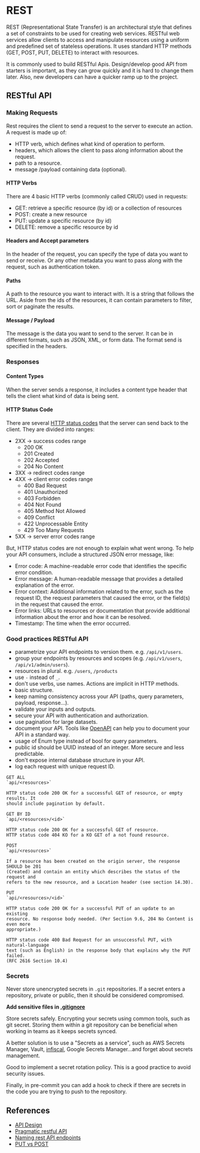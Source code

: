 # REST

REST (Representational State Transfer) is an architectural style that defines a
set of constraints to be used for creating web services. RESTful web services
allow clients to access and manipulate resources using a uniform and predefined
set of stateless operations. It uses standard HTTP methods (GET, POST, PUT,
DELETE) to interact with resources.

It is commonly used to build RESTful Apis. Design/develop good API from starters
is important, as they can grow quickly and it is hard to change them later.
Also, new developers can have a quicker ramp up to the project.

## RESTful API

### Making Requests

Rest requires the client to send a request to the server to execute an action. A
request is made up of:

- HTTP verb, which defines what kind of operation to perform.
- headers, which allows the client to pass along information about the request.
- path to a resource.
- message /payload containing data (optional).

#### HTTP Verbs

There are 4 basic HTTP verbs (commonly called CRUD) used in requests:

- GET: retrieve a specific resource (by id) or a collection of resources
- POST: create a new resource
- PUT: update a specific resource (by id)
- DELETE: remove a specific resource by id

#### Headers and Accept parameters

In the header of the request, you can specify the type of data you want to send
or receive. Or any other metadata you want to pass along with the request, such
as authentication token.

#### Paths

A path to the resource you want to interact with. It is a string that follows
the URL. Aside from the ids of the resources, it can contain parameters to
filter, sort or paginate the results.

#### Message / Payload

The message is the data you want to send to the server. It can be in different
formats, such as JSON, XML, or form data. The format send is specified in the
headers.

### Responses

#### Content Types

When the server sends a response, it includes a content type header that tells
the client what kind of data is being sent.

#### HTTP Status Code

There are several
[HTTP status codes](https://developer.mozilla.org/en-US/docs/Web/HTTP/Status)
that the server can send back to the client. They are divided into ranges:

- 2XX -> success codes range
  - 200 OK
  - 201 Created
  - 202 Accepted
  - 204 No Content
- 3XX -> redirect codes range
- 4XX -> client error codes range
  - 400 Bad Request
  - 401 Unauthorized
  - 403 Forbidden
  - 404 Not Found
  - 405 Method Not Allowed
  - 409 Conflict
  - 422 Unprocessable Entity
  - 429 Too Many Requests
- 5XX -> server error codes range

But, HTTP status codes are not enough to explain what went wrong. To help your
API consumers, include a structured JSON error message, like:

- Error code: A machine-readable error code that identifies the specific error
  condition.
- Error message: A human-readable message that provides a detailed explanation
  of the error.
- Error context: Additional information related to the error, such as the
  request ID, the request parameters that caused the error, or the field(s) in
  the request that caused the error.
- Error links: URLs to resources or documentation that provide additional
  information about the error and how it can be resolved.
- Timestamp: The time when the error occurred.

### Good practices RESTful API

- parametrize your API endpoints to version them. e.g. `/api/v1/users`.
- group your endpoints by resources and scopes (e.g. `/api/v1/users`,
  `/api/v1/admin/users`).
- resources in plural. e.g. `/users`, `/products`
- use `-` instead of `_`.
- don't use verbs, use names. Actions are implicit in HTTP methods.
- basic structure.
- keep naming consistency across your API (paths, query parameters, payload,
  response...).
- validate your inputs and outputs.
- secure your API with authentication and authorization.
- use pagination for large datasets.
- document your API. Tools like [OpenAPI](../../programming/openapi.md) can help
  you to document your API in a standard way.
- usage of Enum type instead of bool for query parameters.
- public id should be UUID instead of an integer. More secure and less
  predictable.
- don't expose internal database structure in your API.
- log each request with unique request ID.

```text
GET ALL
`api/<resources>`

HTTP status code 200 OK for a successful GET of resource, or empty results. It
should include pagination by default.

GET BY ID
`api/<resources>/<id>`

HTTP status code 200 OK for a successful GET of resource.
HTTP status code 404 KO for a KO GET of a not found resource.

POST
`api/<resources>`

If a resource has been created on the origin server, the response SHOULD be 201
(Created) and contain an entity which describes the status of the request and
refers to the new resource, and a Location header (see section 14.30).

PUT
`api/<resources>/<id>`

HTTP status code 200 OK for a successful PUT of an update to an existing
resource. No response body needed. (Per Section 9.6, 204 No Content is even more
appropriate.)

HTTP status code 400 Bad Request for an unsuccessful PUT, with natural-language
text (such as English) in the response body that explains why the PUT failed.
(RFC 2616 Section 10.4)
```

### Secrets

Never store unencrypted secrets in `.git` repositories. If a secret enters a
repository, private or public, then it should be considered compromised.

**Add sensitive files in [.gitignore](https://github.com/github/gitignore/blob/main/Python.gitignore)**

Store secrets safely. Encrypting your secrets using common tools, such as git
secret. Storing them within a git repository can be beneficial when working in
teams as it keeps secrets synced.

A better solution is to use a "Secrets as a service", such as AWS Secrets
Manager, Vault, [infiscal](https://github.com/Infisical/infisical), Google
Secrets Manager...and forget about secrets management.

Good to implement a secret rotation policy. This is a good practice to avoid
security issues.

Finally, in pre-commit you can add a hook to check if there are secrets in the
code you are trying to push to the repository.

## References

- [API Design](http://apistylebook.com/design/topics/)
- [Pragmatic restful API](https://www.vinaysahni.com/best-practices-for-a-pragmatic-restful-api)
- [Naming rest API endpoints](https://blog.dreamfactory.com/best-practices-for-naming-rest-api-endpoints/)
- [PUT vs POST](https://restfulapi.net/rest-put-vs-post/)
